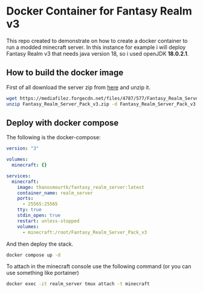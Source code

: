# Docker Container for Fantasy Realm v3

This repo created to demonstrate on how to create a docker container to run a modded minecraft server. In this instance for example i will deploy Fantasy Realm v3 that needs java version 18, so i used openJDK **18.0.2.1**.

## How to build the docker image

First of all download the server zip from [here](https://mediafilez.forgecdn.net/files/4787/577/Fantasy_Realm_Server_Pack_v3.zip) and unzip it.

```bash
wget https://mediafilez.forgecdn.net/files/4787/577/Fantasy_Realm_Server_Pack_v3.zip
unzip Fantasy_Realm_Server_Pack_v3.zip -d Fantasy_Realm_Server_Pack_v3
```

## Deploy with docker compose

The following is the docker-compose:

```yaml
version: "3"

volumes:
  minecraft: {}

services:
  minecraft:
    image: thanosmourtk/fantasy_realm_server:latest
    container_name: realm_server
    ports:
      - 25565:25565
    tty: true
    stdin_open: true
    restart: unless-stopped
    volumes:
      - minecraft:/root/Fantasy_Realm_Server_Pack_v3
```

And then deploy the stack.

```bash
docker compose up -d
```

To attach in the minecraft console use the following command (or you can use something like portainer)

```bash
docker exec -it realm_server tmux attach -t minecraft
```
